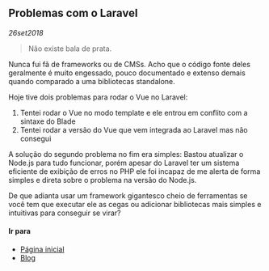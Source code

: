 ## Problemas com o Laravel
*26set2018*

> Não existe bala de prata.

Nunca fui fã de frameworks ou de CMSs. Acho que o código fonte deles geralmente é muito engessado, pouco documentado e extenso demais quando comparado a uma bibliotecas standalone. 

Hoje tive dois problemas para rodar o Vue no Laravel:
1. Tentei rodar o Vue no modo template e ele entrou em conflito com a sintaxe do Blade
1. Tentei rodar a versão do Vue que vem integrada ao Laravel mas não consegui


A solução do segundo problema no fim era simples: Bastou atualizar o Node.js para tudo funcionar, porém apesar do Laravel ter um sistema eficiente de exibição de erros no PHP ele foi incapaz de me alerta de forma simples e direta sobre o problema na versão do Node.js.

De que adianta usar um framework gigantesco cheio de ferramentas se você tem que executar ele as cegas ou adicionar bibliotecas mais simples e intuitivas para conseguir se virar?

#### Ir para
- [Página inicial](.)
- [Blog](blog.html)
